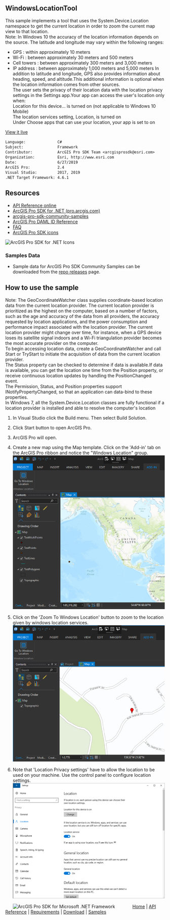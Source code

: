 ## WindowsLocationTool

<!-- TODO: Write a brief abstract explaining this sample -->
This sample implements a tool that uses the System.Device.Location namespace to get the current location in order to zoom the current map view to that location.  
Note: In Windows 10 the accuracy of the location information depends on the source. The latitude and longitude may vary within the following ranges:  
* GPS : within approximately 10 meters  
* Wi-Fi : between approximately 30 meters and 500 meters  
* Cell towers : between approximately 300 meters and 3,000 meters  
* IP address : between approximately 1,000 meters and 5,000 meters In addition to latitude and longitude, GPS also provides information about heading, speed, and altitude.This additional information is optional when the location information comes from other sources.  
The user sets the privacy of their location data with the location privacy settings in the Settings app.Your app can access the user's location only when:  
Location for this device... is turned on (not applicable to Windows 10 Mobile)  
The location services setting, Location, is turned on  
Under Choose apps that can use your location, your app is set to on  
  


<a href="http://pro.arcgis.com/en/pro-app/sdk/" target="_blank">View it live</a>

<!-- TODO: Fill this section below with metadata about this sample-->
```
Language:              C#
Subject:               Framework
Contributor:           ArcGIS Pro SDK Team <arcgisprosdk@esri.com>
Organization:          Esri, http://www.esri.com
Date:                  6/27/2019
ArcGIS Pro:            2.4
Visual Studio:         2017, 2019
.NET Target Framework: 4.6.1
```

## Resources

* [API Reference online](https://pro.arcgis.com/en/pro-app/sdk/api-reference)
* <a href="https://pro.arcgis.com/en/pro-app/sdk/" target="_blank">ArcGIS Pro SDK for .NET (pro.arcgis.com)</a>
* [arcgis-pro-sdk-community-samples](https://github.com/Esri/arcgis-pro-sdk-community-samples)
* [ArcGIS Pro DAML ID Reference](https://github.com/Esri/arcgis-pro-sdk/wiki/ArcGIS-Pro-DAML-ID-Reference)
* [FAQ](https://github.com/Esri/arcgis-pro-sdk/wiki/FAQ)
* [ArcGIS Pro SDK icons](https://github.com/Esri/arcgis-pro-sdk/releases/tag/2.4.0.19948)

![ArcGIS Pro SDK for .NET Icons](https://Esri.github.io/arcgis-pro-sdk/images/Home/Image-of-icons.png  "ArcGIS Pro SDK Icons")

### Samples Data

* Sample data for ArcGIS Pro SDK Community Samples can be downloaded from the [repo releases](https://github.com/Esri/arcgis-pro-sdk-community-samples/releases) page.  

## How to use the sample
<!-- TODO: Explain how this sample can be used. To use images in this section, create the image file in your sample project's screenshots folder. Use relative url to link to this image using this syntax: ![My sample Image](FacePage/SampleImage.png) -->
Note: The GeoCoordinateWatcher class supplies coordinate-based location data from the current location provider. The current location provider is prioritized as the highest on the computer, based on a number of factors, such as the age and accuracy of the data from all providers, the accuracy requested by location applications, and the power consumption and performance impact associated with the location provider. The current location provider might change over time, for instance, when a GPS device loses its satellite signal indoors and a Wi-Fi triangulation provider becomes the most accurate provider on the computer.  
To begin accessing location data, create a GeoCoordinateWatcher and call Start or TryStart to initiate the acquisition of data from the current location provider.  
The Status property can be checked to determine if data is available.If data is available, you can get the location one time from the Position property, or receive continuous location updates by handling the PositionChanged event.  
The Permission, Status, and Position properties support INotifyPropertyChanged, so that an application can data-bind to these properties.  
In Windows 7, all the System.Device.Location classes are fully functional if a location provider is installed and able to resolve the computer's location  
  
1. In Visual Studio click the Build menu. Then select Build Solution.  
1. Click Start button to open ArcGIS Pro.  
1. ArcGIS Pro will open.   
1. Create a new map using the Map template. Click on the 'Add-in' tab on the ArcGIS Pro ribbon and notice the "Windows Location" group.    
![UI](Screenshots/Screen1.png)    
  
1. Click on the 'Zoom To Windows Location' button to zoom to the location given by windows location services.    
![UI](Screenshots/Screen2.png)    
  
1. Note that 'Location Privacy settings' have to allow the location to be used on your machine.  Use the control panel to configure location settings.  
![UI](Screenshots/Screen3.png)    
  


<!-- End -->

&nbsp;&nbsp;&nbsp;&nbsp;&nbsp;&nbsp;<img src="https://esri.github.io/arcgis-pro-sdk/images/ArcGISPro.png"  alt="ArcGIS Pro SDK for Microsoft .NET Framework" height = "20" width = "20" align="top"  >
&nbsp;&nbsp;&nbsp;&nbsp;&nbsp;&nbsp;&nbsp;&nbsp;&nbsp;&nbsp;&nbsp;&nbsp;
[Home](https://github.com/Esri/arcgis-pro-sdk/wiki) | <a href="https://pro.arcgis.com/en/pro-app/sdk/api-reference" target="_blank">API Reference</a> | [Requirements](https://github.com/Esri/arcgis-pro-sdk/wiki#requirements) | [Download](https://github.com/Esri/arcgis-pro-sdk/wiki#installing-arcgis-pro-sdk-for-net) | <a href="https://github.com/esri/arcgis-pro-sdk-community-samples" target="_blank">Samples</a>

